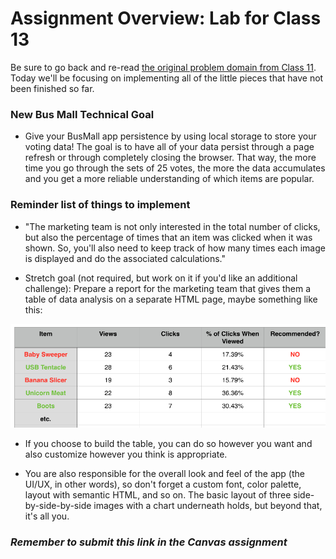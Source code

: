 # Assignment Overview: Lab for Class 13

Be sure to go back and re-read [the original problem domain from Class 11](../../../class-11-av--practical--clicktracker/README.md). Today we'll be focusing on implementing all of the little pieces that have not been finished so far.

### New Bus Mall Technical Goal

- Give your BusMall app persistence by using local storage to store your voting data! The goal is to have all of your data persist through a page refresh or through completely closing the browser. That way, the more time you go through the sets of 25 votes, the more the data accumulates and you get a more reliable understanding of which items are popular.

### Reminder list of things to implement

- "The marketing team is not only interested in the total number of clicks, but also the percentage of times that an item was clicked when it was shown. So, you'll also need to keep track of how many times each image is displayed and do the associated calculations."

- Stretch goal (not required, but work on it if you'd like an additional challenge): Prepare a report for the marketing team that gives them a table of data analysis on a separate HTML page, maybe something like this:

![table](table-sample.png)

- If you choose to build the table, you can do so however you want and also customize however you think is appropriate.

- You are also responsible for the overall look and feel of the app (the UI/UX, in other words), so don't forget a custom font, color palette, layout with semantic HTML, and so on. The basic layout of three side-by-side-by-side images with a chart underneath holds, but beyond that, it's all you.

### *Remember to submit this link in the Canvas assignment*
